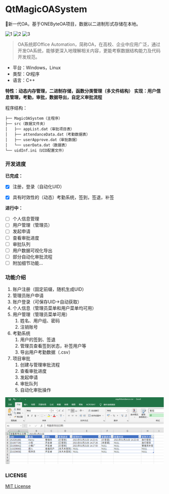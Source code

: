 # QtMagicOASystem

🎉新一代OA，基于ONEByteOA项目，数据以二进制形式存储在本地。

![1](https://img.shields.io/github/license/CSTHenry/QtMagicOASystem) ![2](https://img.shields.io/github/v/release/CSTHenry/QtMagicOASystem?include_prereleases) ![3](https://img.shields.io/github/downloads/CSTHenry/QtMagicOASystem/total)

> OA系统即Office Automation，简称OA，在高校、企业中应用广泛，通过开发OA系统，能够更深入地理解相关内容，更能考察数据结构能力及代码开发规范。

- 平台：Windows，Linux
- 类型：Qt程序
- 语言：C++

**特性：动态内存管理，二进制存储，函数分类管理（多文件结构）**
**实现：用户信息管理，考勤，审批，数据导出，自定义审批流程**

程序结构：

```
├── MagicOASystem（主程序）
├── src（数据文件夹）
│   ├── appList.dat（审批项目表）
│   ├── attendanceData.dat（考勤数据表）
│   ├── userApprove.dat（审批数据）
│   └── userData.dat（数据表）
└── uidInf.ini（UID配置文件）
```

### 开发进度

**已完成：**

* [x] 注册，登录（自动化UID）
* [x] 具有时效性的（动态）考勤系统，签到，签退，补签


**进行中：**
* [ ] 个人信息管理
* [ ] 用户管理（管理员）
* [ ] 发起申请
* [ ] 查看审批进度
* [ ] 审批队列
* [ ] 用户数据可视化导出
* [ ] 部分自动化审批流程
* [ ] 附加细节功能...

### 功能介绍

1. 账户注册（固定前缀，随机生成UID）
2. 管理员账户申请
3. 账户登录（可保存UID->自动获取）
4. 个人信息（管理员菜单和用户菜单均可用）
5. 用户管理（管理员菜单可用）
   1. 姓名、用户组、密码
   2. 注销账号
6. 考勤系统
   1. 用户的签到、签退
   2. 管理员查看签到状态，补签用户等
   3. 导出用户考勤数据（.csv）
7. 项目审批
   1. 创建与管理审批流程
   2. 查看审批进度
   3. 发起申请
   4. 审批队列
   5. 自动化审批操作

![exp](https://github.com/CSTHenry/ONEByteOA/blob/master/src/exp.png)


### LICENSE

[MIT License](https://github.com/CSTHenry/QtMagicOASystem/blob/main/LICENSE)
